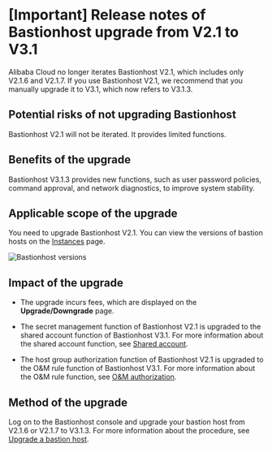 \[Important\] Release notes of Bastionhost upgrade from V2.1 to V3.1 
=========================================================================================

Alibaba Cloud no longer iterates Bastionhost V2.1, which includes only V2.1.6 and V2.1.7. If you use Bastionhost V2.1, we recommend that you manually upgrade it to V3.1, which now refers to V3.1.3.

Potential risks of not upgrading Bastionhost 
-----------------------------------------------------------------

Bastionhost V2.1 will not be iterated. It provides limited functions.

Benefits of the upgrade 
--------------------------------------------

Bastionhost V3.1.3 provides new functions, such as user password policies, command approval, and network diagnostics, to improve system stability.

Applicable scope of the upgrade 
----------------------------------------------------

You need to upgrade Bastionhost V2.1. You can view the versions of bastion hosts on the [Instances](https://yundun.console.aliyun.com/?p=bastion) page.

![Bastionhost versions](//static-aliyun-doc.oss-cn-hangzhou.aliyuncs.com/assets/img/en-US/7605672061/p171540.png)

Impact of the upgrade 
------------------------------------------

* The upgrade incurs fees, which are displayed on the **Upgrade/Downgrade** page.

  

* The secret management function of Bastionhost V2.1 is upgraded to the shared account function of Bastionhost V3.1. For more information about the shared account function, see [Shared account]().

  

* The host group authorization function of Bastionhost V2.1 is upgraded to the O\&M rule function of Bastionhost V3.1. For more information about the O\&M rule function, see [O\&M authorization]().

  




Method of the upgrade 
------------------------------------------

Log on to the Bastionhost console and upgrade your bastion host from V2.1.6 or V2.1.7 to V3.1.3. For more information about the procedure, see [Upgrade a bastion host]().


